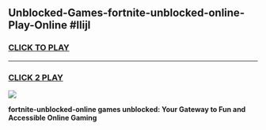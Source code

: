 
## Unblocked-Games-fortnite-unblocked-online-Play-Online #llijl
<h3>
<a href="https://news.freeplayer.one?title=fortnite-unblocked-online&ref=3">CLICK TO PLAY</a></h3>
<hr>

<h3>
<a href="https://news.freeplayer.one?title=fortnite-unblocked-online&ref=3">CLICK 2 PLAY</a>
  
</h3>

<a href="https://news.freeplayer.one?title=fortnite-unblocked-online&ref=3"><img src="https://clearcache.store/games.png"></a>


**fortnite-unblocked-online games unblocked: Your Gateway to Fun and Accessible Online Gaming**
